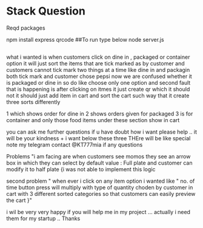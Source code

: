 # Stack Question
Reqd packages 


npm install express qrcode
##To run type below
node server.js

##




what i wanted is when customers  click on dine in , packaged or container option it will just sort the items that are tick marked as by customer and customers cannot tick mark two things at a time like dine in and packagin both tick mark and customer chose pepsi now we are confused whether it is packaged or dine in so do like choose only one option and second fault that is happening is after clicking on itmes it just create qr which it should not it should just add item in cart and sort the cart such way that it create three sorts differently 

1 which shows order for dine in 
2 shows orders given for packaged 
3 is for container and only those food items under these section show in cart 

you can ask me further questions if u have doubt how i want please help .. it will be your kindness
+
i want below these three THEre will be like special note 
my telegram contact @KT777mia if any questions


Problems "i am facing are when customers see momos they see an arrow box in which they can select by default value : Full plate and customer can modify it to half plate {i was not able to implement this logic 

second problem " when ever i click on any item option i wanted like " no. of time button press will multiply with type of quantity choden by customer in cart with 3 different sorted categories so that customers can easily preview the cart  }"


i wil be very very happy if you will help me in my project ... actually i need them for my startup .. Thanks 

